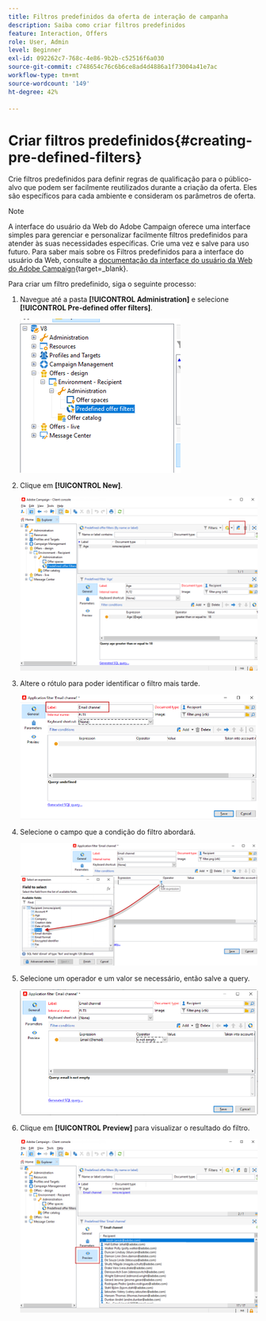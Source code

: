 ```yaml
---
title: Filtros predefinidos da oferta de interação de campanha
description: Saiba como criar filtros predefinidos
feature: Interaction, Offers
role: User, Admin
level: Beginner
exl-id: 092262c7-768c-4e86-9b2b-c52516f6a030
source-git-commit: c748654c76c6b6ce8ad4d4886a1f73004a41e7ac
workflow-type: tm+mt
source-wordcount: '149'
ht-degree: 42%

---
```


# Criar filtros predefinidos{#creating-pre-defined-filters}

Crie filtros predefinidos para definir regras de qualificação para o público-alvo que podem ser facilmente reutilizados durante a criação da oferta. Eles são específicos para cada ambiente e consideram os parâmetros de oferta.

>[!NOTE]
>
>A interface do usuário da Web do Adobe Campaign oferece uma interface simples para gerenciar e personalizar facilmente filtros predefinidos para atender às suas necessidades específicas. Crie uma vez e salve para uso futuro. Para saber mais sobre os Filtros predefinidos para a interface do usuário da Web, consulte a [documentação da interface do usuário da Web do Adobe Campaign](https://experienceleague.adobe.com/pt-br/docs/campaign-web/v8/start/predefined-filters){target=_blank}.


Para criar um filtro predefinido, siga o seguinte processo:

1. Navegue até a pasta **[!UICONTROL Administration]** e selecione **[!UICONTROL Pre-defined offer filters]**.

   ![](assets/offer_filter_create_005.png)

1. Clique em **[!UICONTROL New]**.

   ![](assets/offer_filter_create_001.png)

1. Altere o rótulo para poder identificar o filtro mais tarde.

   ![](assets/offer_filter_create_002.png)

1. Selecione o campo que a condição do filtro abordará.

   ![](assets/offer_filter_create_003.png)

1. Selecione um operador e um valor se necessário, então salve a query.

   ![](assets/offer_filter_create_004.png)

1. Clique em **[!UICONTROL Preview]** para visualizar o resultado do filtro.

   ![](assets/offer_filter_create_006.png)
